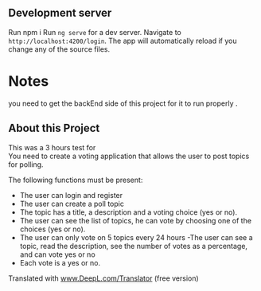 ## Development server

Run npm i
Run `ng serve` for a dev server. Navigate to `http://localhost:4200/login`. The app will automatically reload if you change any of the source files.

# Notes

you need to get the backEnd side of this project for it to run properly .

## About this Project

This was a 3 hours test for <br>
You need to create a voting application that allows the user to post topics for polling.

The following functions must be present:

- The user can login and register
- The user can create a poll topic
- The topic has a title, a description and a voting choice (yes or no).
- The user can see the list of topics, he can vote by choosing one of the choices (yes or no).
- The user can only vote on 5 topics every 24 hours
  -The user can see a topic, read the description, see the number of votes as a percentage, and can vote yes or no
- Each vote is a yes or no.

Translated with www.DeepL.com/Translator (free version)

